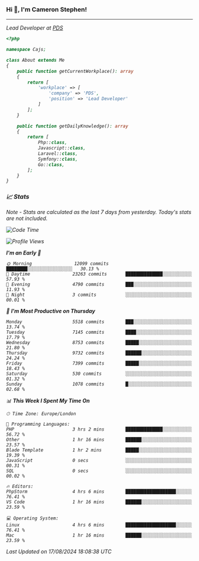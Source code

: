 ### Hi 👋, I'm Cameron Stephen!
<hr>
<p><em>Lead Developer at <a href="https://prindatasolutions.co.uk">PDS</a></p>


```php
<?php

namespace Cajs;

class About extends Me
{
    public function getCurrentWorkplace(): array
    {
        return [
            'workplace' => [
                'company' => 'PDS',
                'position' => 'Lead Developer'
            ]
        ];
    }

    public function getDailyKnowledge(): array
    {
        return [
            Php::class,
            Javascript::class,
            Laravel::class,
            Symfony::class,
            Go::class,
        ];
    }
}
```

### 📈 Stats
<p><em>Note - Stats are calculated as the last 7 days from yesterday. Today's stats are not included.</em></p>


<!--START_SECTION:waka-->
![Code Time](http://img.shields.io/badge/Code%20Time-3%2C900%20hrs%2034%20mins-blue)

![Profile Views](http://img.shields.io/badge/Profile%20Views-0-blue)

**I'm an Early 🐤** 

```text
🌞 Morning                12099 commits       ████████░░░░░░░░░░░░░░░░░   30.13 % 
🌆 Daytime                23263 commits       ██████████████░░░░░░░░░░░   57.93 % 
🌃 Evening                4790 commits        ███░░░░░░░░░░░░░░░░░░░░░░   11.93 % 
🌙 Night                  3 commits           ░░░░░░░░░░░░░░░░░░░░░░░░░   00.01 % 
```
📅 **I'm Most Productive on Thursday** 

```text
Monday                   5518 commits        ███░░░░░░░░░░░░░░░░░░░░░░   13.74 % 
Tuesday                  7145 commits        ████░░░░░░░░░░░░░░░░░░░░░   17.79 % 
Wednesday                8753 commits        █████░░░░░░░░░░░░░░░░░░░░   21.80 % 
Thursday                 9732 commits        ██████░░░░░░░░░░░░░░░░░░░   24.24 % 
Friday                   7399 commits        █████░░░░░░░░░░░░░░░░░░░░   18.43 % 
Saturday                 530 commits         ░░░░░░░░░░░░░░░░░░░░░░░░░   01.32 % 
Sunday                   1078 commits        █░░░░░░░░░░░░░░░░░░░░░░░░   02.68 % 
```


📊 **This Week I Spent My Time On** 

```text
🕑︎ Time Zone: Europe/London

💬 Programming Languages: 
PHP                      3 hrs 2 mins        ██████████████░░░░░░░░░░░   56.72 % 
Other                    1 hr 16 mins        ██████░░░░░░░░░░░░░░░░░░░   23.57 % 
Blade Template           1 hr 2 mins         █████░░░░░░░░░░░░░░░░░░░░   19.39 % 
JavaScript               0 secs              ░░░░░░░░░░░░░░░░░░░░░░░░░   00.31 % 
SQL                      0 secs              ░░░░░░░░░░░░░░░░░░░░░░░░░   00.02 % 

🔥 Editors: 
PhpStorm                 4 hrs 6 mins        ███████████████████░░░░░░   76.41 % 
VS Code                  1 hr 16 mins        ██████░░░░░░░░░░░░░░░░░░░   23.59 % 

💻 Operating System: 
Linux                    4 hrs 6 mins        ███████████████████░░░░░░   76.41 % 
Mac                      1 hr 16 mins        ██████░░░░░░░░░░░░░░░░░░░   23.59 % 
```


 Last Updated on 17/08/2024 18:08:38 UTC
<!--END_SECTION:waka-->
